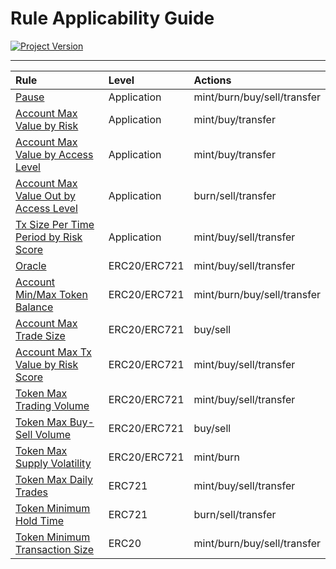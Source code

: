 # Rule Applicability Guide
[![Project Version][version-image]][version-url]

---
| Rule | Level | Actions |
|:-|:-|:-| 
| [Pause](./PAUSE-RULE.md) | Application | mint/burn/buy/sell/transfer |
| [Account Max Value by Risk](./ACCOUNT-MAX-VALUE-BY-RISK.md) | Application | mint/buy/transfer |
| [Account Max Value by Access Level](./ACCOUNT-MAX-VALUE-BY-ACCESS-LEVEL.md) | Application | mint/buy/transfer |
| [Account Max Value Out by Access Level](./ACCOUNT-MAX-VALUE-OUT-BY-ACCESS-LEVEL.md) | Application | burn/sell/transfer |
| [Tx Size Per Time Period by Risk Score](./ACCOUNT-MAX-TX-VALUE-BY-RISK-SCORE.md) | Application | mint/buy/sell/transfer |
| [Oracle](./ACCOUNT-APPROVE-DENY-ORACLE.md) | ERC20/ERC721 | mint/buy/sell/transfer |
| [Account Min/Max Token Balance](./ACCOUNT-MIN-MAX-TOKEN-BALANCE.md) | ERC20/ERC721 | mint/burn/buy/sell/transfer |
| [Account Max Trade Size](./ACCOUNT-MAX-TRADE-SIZE.md) | ERC20/ERC721 | buy/sell |
| [Account Max Tx Value by Risk Score](./ACCOUNT-MAX-TX-VALUE-BY-RISK-SCORE.md)| ERC20/ERC721 | mint/buy/sell/transfer |
| [Token Max Trading Volume](./TOKEN-MAX-TRADING-VOLUME.md) | ERC20/ERC721 | mint/buy/sell/transfer |
| [Token Max Buy-Sell Volume](./TOKEN-MAX-BUY-SELL-VOLUME.md) | ERC20/ERC721 | buy/sell |
| [Token Max Supply Volatility](./TOKEN-MAX-SUPPLY-VOLATILITY.md) | ERC20/ERC721 | mint/burn |
| [Token Max Daily Trades](./TOKEN-MAX-DAILY-TRADES.md) | ERC721 | mint/buy/sell/transfer |
| [Token Minimum Hold Time](./TOKEN-MIN-HOLD-TIME.md) | ERC721 | burn/sell/transfer | 
| [Token Minimum Transaction Size](./TOKEN-MIN-TRANSACTION-SIZE.md)| ERC20 | mint/burn/buy/sell/transfer |


<!-- These are the header links -->
[version-image]: https://img.shields.io/badge/Version-2.1.0-brightgreen?style=for-the-badge&logo=appveyor
[version-url]: https://github.com/thrackle-io/forte-rules-engine



